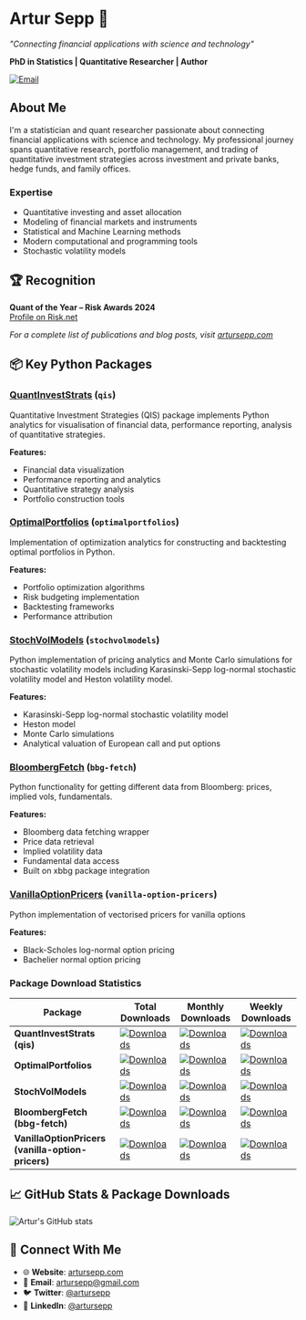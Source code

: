 # Artur Sepp 👋

*"Connecting financial applications with science and technology"*

**PhD in Statistics | Quantitative Researcher | Author**

[![Email](https://img.shields.io/badge/Email-artursepp@gmail.com-red)](mailto:artursepp@gmail.com)

## About Me

I'm a statistician and quant researcher passionate about connecting financial applications with science and technology. My professional journey spans quantitative research, portfolio management, and trading of quantitative investment strategies across investment and private banks, hedge funds, and family offices.

### Expertise
- Quantitative investing and asset allocation
- Modeling of financial markets and instruments
- Statistical and Machine Learning methods
- Modern computational and programming tools
- Stochastic volatility models

## 🏆 Recognition

**Quant of the Year – Risk Awards 2024**  
[Profile on Risk.net](https://www.risk.net/awards/7958305/quant-of-the-year-artur-sepp)

*For a complete list of publications and blog posts, visit [artursepp.com](https://artursepp.com)*

## 📦 Key Python Packages

### [QuantInvestStrats](https://github.com/ArturSepp/QuantInvestStrats) (`qis`)
Quantitative Investment Strategies (QIS) package implements Python analytics for visualisation of financial data, performance reporting, analysis of quantitative strategies.

**Features:**
- Financial data visualization
- Performance reporting and analytics  
- Quantitative strategy analysis
- Portfolio construction tools

### [OptimalPortfolios](https://github.com/ArturSepp/OptimalPortfolios) (`optimalportfolios`)
Implementation of optimization analytics for constructing and backtesting optimal portfolios in Python.

**Features:**
- Portfolio optimization algorithms
- Risk budgeting implementation
- Backtesting frameworks
- Performance attribution

### [StochVolModels](https://github.com/ArturSepp/StochVolModels) (`stochvolmodels`)
Python implementation of pricing analytics and Monte Carlo simulations for stochastic volatility models including Karasinski-Sepp log-normal stochastic volatility model and Heston volatility model.

**Features:**
- Karasinski-Sepp log-normal stochastic volatility model
- Heston model
- Monte Carlo simulations
- Analytical valuation of European call and put options

### [BloombergFetch](https://github.com/ArturSepp/BloombergFetch) (`bbg-fetch`)
Python functionality for getting different data from Bloomberg: prices, implied vols, fundamentals.

**Features:**
- Bloomberg data fetching wrapper
- Price data retrieval
- Implied volatility data
- Fundamental data access
- Built on xbbg package integration

### [VanillaOptionPricers](https://github.com/ArturSepp/VanillaOptionPricers) (`vanilla-option-pricers`)
Python implementation of vectorised pricers for vanilla options

**Features:**
- Black-Scholes log-normal option pricing
- Bachelier normal option pricing

### Package Download Statistics

| Package | Total Downloads | Monthly Downloads | Weekly Downloads |
|---------|----------------|------------------|------------------|
| **QuantInvestStrats (qis)** | [![Downloads](https://static.pepy.tech/badge/qis)](https://pepy.tech/project/qis) | [![Downloads](https://static.pepy.tech/badge/qis/month)](https://pepy.tech/project/qis) | [![Downloads](https://static.pepy.tech/badge/qis/week)](https://pepy.tech/project/qis) |
| **OptimalPortfolios** | [![Downloads](https://static.pepy.tech/badge/optimalportfolios)](https://pepy.tech/project/optimalportfolios) | [![Downloads](https://static.pepy.tech/badge/optimalportfolios/month)](https://pepy.tech/project/optimalportfolios) | [![Downloads](https://static.pepy.tech/badge/optimalportfolios/week)](https://pepy.tech/project/optimalportfolios) |
| **StochVolModels** | [![Downloads](https://static.pepy.tech/badge/stochvolmodels)](https://pepy.tech/project/stochvolmodels) | [![Downloads](https://static.pepy.tech/badge/stochvolmodels/month)](https://pepy.tech/project/stochvolmodels) | [![Downloads](https://static.pepy.tech/badge/stochvolmodels/week)](https://pepy.tech/project/stochvolmodels) |
| **BloombergFetch (bbg-fetch)** | [![Downloads](https://static.pepy.tech/badge/bbg-fetch)](https://pepy.tech/project/bbg-fetch) | [![Downloads](https://static.pepy.tech/badge/bbg-fetch/month)](https://pepy.tech/project/bbg-fetch) | [![Downloads](https://static.pepy.tech/badge/bbg-fetch/week)](https://pepy.tech/project/bbg-fetch) |
| **VanillaOptionPricers (vanilla-option-pricers)** | [![Downloads](https://static.pepy.tech/badge/vanilla-option-pricers)](https://pepy.tech/project/vanilla-option-pricers) | [![Downloads](https://static.pepy.tech/badge/vanilla-option-pricers/month)](https://pepy.tech/project/vanilla-option-pricers) | [![Downloads](https://static.pepy.tech/badge/vanilla-option-pricers/week)](https://pepy.tech/project/vanilla-option-pricers) |

## 📈 GitHub Stats & Package Downloads

![Artur's GitHub stats](https://github-readme-stats.vercel.app/api?username=ArturSepp&show_icons=true&theme=default)


## 🤝 Connect With Me

- 🌐 **Website**: [artursepp.com](https://artursepp.com)
- 📧 **Email**: artursepp@gmail.com  
- 🐦 **Twitter**: [@artursepp](https://twitter.com/artursepp)
- 💼 **LinkedIn**: [@artursepp](https://www.linkedin.com/in/artursepp/)
